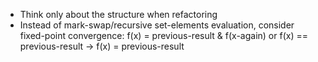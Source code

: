 - Think only about the structure when refactoring
- Instead of mark-swap/recursive set-elements evaluation,
  consider fixed-point convergence:
  f(x) = previous-result & f(x-again)
  or f(x) == previous-result -> f(x) = previous-result 
